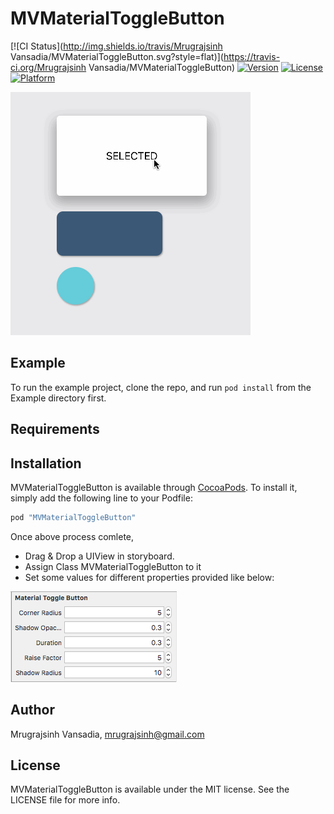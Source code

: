 # MVMaterialToggleButton

[![CI Status](http://img.shields.io/travis/Mrugrajsinh Vansadia/MVMaterialToggleButton.svg?style=flat)](https://travis-ci.org/Mrugrajsinh Vansadia/MVMaterialToggleButton)
[![Version](https://img.shields.io/cocoapods/v/MVMaterialToggleButton.svg?style=flat)](http://cocoapods.org/pods/MVMaterialToggleButton)
[![License](https://img.shields.io/cocoapods/l/MVMaterialToggleButton.svg?style=flat)](http://cocoapods.org/pods/MVMaterialToggleButton)
[![Platform](https://img.shields.io/cocoapods/p/MVMaterialToggleButton.svg?style=flat)](http://cocoapods.org/pods/MVMaterialToggleButton)



![Animated Demo](https://raw.githubusercontent.com/TheMrugraj/MVMaterialToggleButton/master/Example/MVMaterialToggleButton/MVMaterialToggle.gif)

## Example

To run the example project, clone the repo, and run `pod install` from the Example directory first.

## Requirements

## Installation

MVMaterialToggleButton is available through [CocoaPods](http://cocoapods.org). To install
it, simply add the following line to your Podfile:

```ruby
pod "MVMaterialToggleButton"
```

Once above process comlete,
- Drag & Drop a UIView in storyboard.
- Assign Class MVMaterialToggleButton to it
- Set some values for different properties provided like below:

![Settings](https://raw.githubusercontent.com/TheMrugraj/MVMaterialToggleButton/master/Example/settings.png)

## Author

Mrugrajsinh Vansadia, mrugrajsinh@gmail.com

## License

MVMaterialToggleButton is available under the MIT license. See the LICENSE file for more info.
